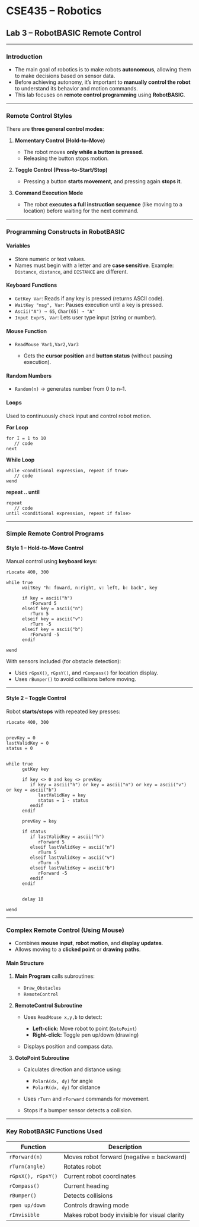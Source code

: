 # CSE435 – Robotics
## Lab 3 – RobotBASIC Remote Control

---

### Introduction

* The main goal of robotics is to make robots **autonomous**, allowing them to make decisions based on sensor data.
* Before achieving autonomy, it’s important to **manually control the robot** to understand its behavior and motion commands.
* This lab focuses on **remote control programming** using **RobotBASIC**.

---

### Remote Control Styles

There are **three general control modes**:

1. **Momentary Control (Hold-to-Move)**

   * The robot moves **only while a button is pressed**.
   * Releasing the button stops motion.

2. **Toggle Control (Press-to-Start/Stop)**

   * Pressing a button **starts movement**, and pressing again **stops it**.

3. **Command Execution Mode**

   * The robot **executes a full instruction sequence** (like moving to a location) before waiting for the next command.

---

### Programming Constructs in RobotBASIC

#### Variables

* Store numeric or text values.
* Names must begin with a letter and are **case sensitive**.
  Example: `Distance`, `distance`, and `DISTANCE` are different.

#### Keyboard Functions

* `GetKey Var`: Reads if any key is pressed (returns ASCII code).
* `WaitKey "msg", Var`: Pauses execution until a key is pressed.
* `Ascii("A") → 65`, `Char(65) → "A"`
* `Input ExprS, Var`: Lets user type input (string or number).

#### Mouse Function

* `ReadMouse Var1,Var2,Var3`

  * Gets the **cursor position** and **button status** (without pausing execution).

#### Random Numbers

* `Random(n)` → generates number from 0 to n–1.

#### Loops

Used to continuously check input and control robot motion.

**For Loop**

```basic
for I = 1 to 10
   // code
next
```

**While Loop**

```basic
while <conditional expression, repeat if true>
   // code
wend
```

**repeat .. until**

```basic
repeat
   // code
until <conditional expression, repeat if false>
```

---

### Simple Remote Control Programs

#### Style 1 – Hold-to-Move Control

Manual control using **keyboard keys**:

```basic
rLocate 400, 300

while true
      waitKey "h: foward, n:right, v: left, b: back", key
      
      if key = ascii("h")
         rForward 5
      elseif key = ascii("n")
         rTurn 5   
      elseif key = ascii("v")
         rTurn -5
      elseif key = ascii("b")
         rForward -5
      endif

wend
```

With sensors included (for obstacle detection):

* Uses `rGpsX()`, `rGpsY()`, and `rCompass()` for location display.
* Uses `rBumper()` to avoid collisions before moving.

---

#### Style 2 – Toggle Control

Robot **starts/stops** with repeated key presses:

```basic
rLocate 400, 300


prevKey = 0
lastValidKey = 0
status = 0


while true
      getKey key
      
      if key <> 0 and key <> prevKey
         if key = ascii("h") or key = ascii("n") or key = ascii("v") or key = ascii("b")
            lastValidKey = key
            status = 1 - status
         endif
      endif

      prevKey = key
      
      if status 
         if lastValidKey = ascii("h") 
            rForward 5
         elseif lastValidKey = ascii("n")
            rTurn 5   
         elseif lastValidKey = ascii("v")
            rTurn -5
         elseif lastValidKey = ascii("b")
            rForward -5
         endif
      endif
      
      
      delay 10

wend
```

---

### Complex Remote Control (Using Mouse)

* Combines **mouse input**, **robot motion**, and **display updates**.
* Allows moving to a **clicked point** or **drawing paths**.

#### Main Structure

1. **Main Program** calls subroutines:

   * `Draw_Obstacles`
   * `RemoteControl`

2. **RemoteControl Subroutine**

   * Uses `ReadMouse x,y,b` to detect:

     * **Left-click:** Move robot to point (`GotoPoint`)
     * **Right-click:** Toggle pen up/down (drawing)
   * Displays position and compass data.

3. **GotoPoint Subroutine**

   * Calculates direction and distance using:

     * `PolarA(dx, dy)` for angle
     * `PolarR(dx, dy)` for distance
   * Uses `rTurn` and `rForward` commands for movement.
   * Stops if a bumper sensor detects a collision.

---

### Key RobotBASIC Functions Used

| Function           | Description                                   |
| ------------------ | --------------------------------------------- |
| `rForward(n)`      | Moves robot forward (negative = backward)     |
| `rTurn(angle)`     | Rotates robot                                 |
| `rGpsX(), rGpsY()` | Current robot coordinates                     |
| `rCompass()`       | Current heading                               |
| `rBumper()`        | Detects collisions                            |
| `rpen up/down`     | Controls drawing mode                         |
| `rInvisible`       | Makes robot body invisible for visual clarity |



